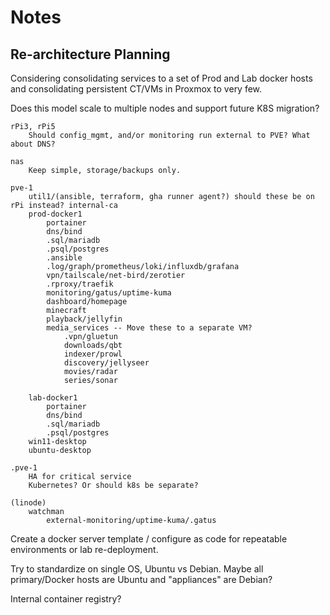 # Notes

## Re-architecture Planning
Considering consolidating services to a set of Prod and Lab docker hosts and consolidating persistent CT/VMs in Proxmox to very few.

Does this model scale to multiple nodes and support future K8S migration?

```
rPi3, rPi5
    Should config_mgmt, and/or monitoring run external to PVE? What about DNS?

nas
    Keep simple, storage/backups only.

pve-1
    util1/(ansible, terraform, gha runner agent?) should these be on rPi instead? internal-ca
    prod-docker1
        portainer
        dns/bind
        .sql/mariadb
        .psql/postgres
        .ansible
        .log/graph/prometheus/loki/influxdb/grafana
        vpn/tailscale/net-bird/zerotier
        .rproxy/traefik
        monitoring/gatus/uptime-kuma
        dashboard/homepage
        minecraft
        playback/jellyfin
        media_services -- Move these to a separate VM?
            .vpn/gluetun
            downloads/qbt
            indexer/prowl
            discovery/jellyseer
            movies/radar
            series/sonar

    lab-docker1
        portainer
        dns/bind
        .sql/mariadb
        .psql/postgres
    win11-desktop
    ubuntu-desktop

.pve-1
    HA for critical service
    Kubernetes? Or should k8s be separate?

(linode)
    watchman
        external-monitoring/uptime-kuma/.gatus

```

Create a docker server template / configure as code for repeatable environments or lab re-deployment.

Try to standardize on single OS, Ubuntu vs Debian. Maybe all primary/Docker hosts are Ubuntu and "appliances" are Debian?

Internal container registry?